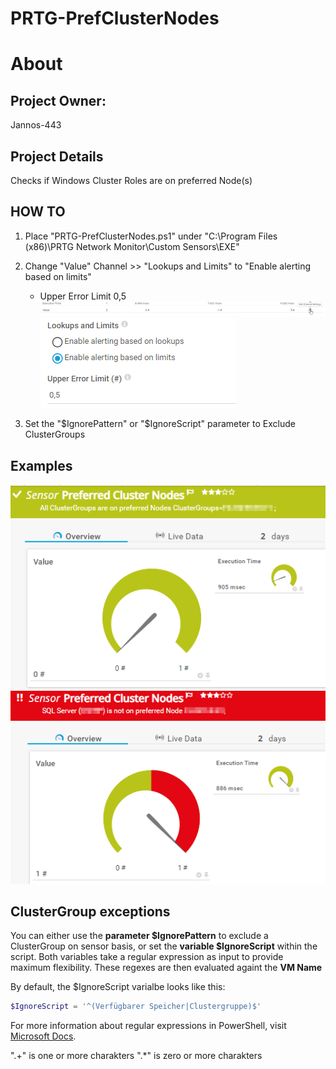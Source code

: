 # PRTG-PrefClusterNodes
# About

## Project Owner:

Jannos-443

## Project Details

Checks if Windows Cluster Roles are on preferred Node(s)

## HOW TO

1. Place "PRTG-PrefClusterNodes.ps1" under "C:\Program Files (x86)\PRTG Network Monitor\Custom Sensors\EXE"

2. Change "Value" Channel >> "Lookups and Limits" to "Enable alerting based on limits"
   - Upper Error Limit 0,5
![PRTG-PrefClusterNodes](media/Sensor-Limit-Channel.png)
![PRTG-PrefClusterNodes](media/Sensor-Limit.png)

3. Set the "$IgnorePattern" or "$IgnoreScript" parameter to Exclude ClusterGroups


## Examples
![PRTG-PrefClusterNodes](media/Limits-OK.png)
![PRTG-PrefClusterNodes](media/Limits-Error.png)

ClusterGroup exceptions
------------------
You can either use the **parameter $IgnorePattern** to exclude a ClusterGroup on sensor basis, or set the **variable $IgnoreScript** within the script. Both variables take a regular expression as input to provide maximum flexibility. These regexes are then evaluated againt the **VM Name**

By default, the $IgnoreScript varialbe looks like this:

```powershell
$IgnoreScript = '^(Verfügbarer Speicher|Clustergruppe)$'
```

For more information about regular expressions in PowerShell, visit [Microsoft Docs](https://docs.microsoft.com/en-us/powershell/module/microsoft.powershell.core/about/about_regular_expressions).

".+" is one or more charakters
".*" is zero or more charakters
